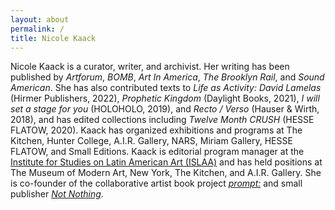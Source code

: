 ```yaml
---
layout: about
permalink: /
title: Nicole Kaack
---
```

<p>Nicole Kaack is a curator, writer, and archivist. Her writing has been published by <i>Artforum</i>, <i>BOMB</i>, <i>Art In America</i>, <i>The Brooklyn Rail</i>, and <i>Sound American</i>. She has also contributed texts to <i>Life as Activity: David Lamelas</i> (Hirmer Publishers, 2022), <i>Prophetic Kingdom</i> (Daylight Books, 2021), <i>I will set a stage for you</i> (HOLOHOLO, 2019), and <i>Recto / Verso</i> (Hauser & Wirth, 2018), and has edited collections including <i>Twelve Month CRUSH</i> (HESSE FLATOW, 2020). Kaack has organized exhibitions and programs at The Kitchen, Hunter College, A.I.R. Gallery, NARS, Miriam Gallery, HESSE FLATOW, and Small Editions. Kaack is editorial program manager at the <a href="https://islaa.org/" target="_blank"> Institute for Studies on Latin American Art (ISLAA)</a> and has held positions at The Museum of Modern Art, New York, The Kitchen, and A.I.R. Gallery. She is co-founder of the collaborative artist book project <a href="https://cargocollective.com/promptcolon" target="_blank"><i>prompt:</i></a> and small publisher <a href="http://notnothing.ooo/" target="_blank"><i>Not Nothing</i></a>.</p>

